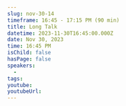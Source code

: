 ```yaml
---
slug: nov-30-14
timeframe: 16:45 - 17:15 PM (90 min)
title: Long Talk
datetime: 2023-11-30T16:45:00.000Z
date: Nov 30, 2023
time: 16:45 PM
isChild: false
hasPage: false
speakers:
  -
tags:
youtube:
youtubeUrl:
---
```

